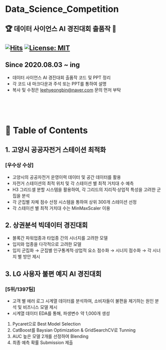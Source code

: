 # Data_Science_Competition
🏆 데이터 사이언스 AI 경진대회 출품작 🥇
---
[![Hits](https://hits.seeyoufarm.com/api/count/incr/badge.svg?url=https%3A%2F%2Fgithub.com%2FLee-HyeongBin%2FData_Science_Competition&count_bg=%2379C83D&title_bg=%23555555&icon=&icon_color=%23E7E7E7&title=hits&edge_flat=false)](https://hits.seeyoufarm.com) [![License: MIT](https://img.shields.io/badge/License-MIT-yellow.svg)](https://opensource.org/licenses/MIT)
---
<b>Since</b> 2020.08.03 ~ ing
---
* 데이터 사이언스 AI 경진대회 출품작 코드 및 PPT 정리
* 각 코드 내 마크다운과 주석 또는 PPT를 통하여 설명
* 복사 및 수정은 leehyeongbin@naver.com 문의 먼저 부탁

<br><br><br>
# 📃 Table of Contents
## 1. 고양시 공공자전거 스테이션 최적화
### [우수상 수상]
* 고양시의 공공자전거 운영이력 데이터 및 공간 데이터를 활용
* 자전거 스테이션의 최적 위치 및 각 스테이션 별 최적 거치대 수 예측
 * H3 그리드셀 분할 시스템을 활용하여, 각 그리드의 지리적·상업적 특성을 고려한 군집을 분석
 * 각 군집별 자체 점수 산정 시스템을 통하여 상위 300개 스테이션 선정
 * 각 스테이션 별 최적 거치대 수는 MinMaxScaler 이용
## 2. 상권분석 빅데이터 경진대회
* 블록간 파워업종과 타업종 간의 시너지를 고려한 모델
* 입지와 업종을 다각적으로 고려한 모델
* 입지 군집화 → 군집별 인구통계적·상업적 요소 점수화 → 시너지 점수화 → 각 시너지 별 방안 제시
## 3. LG 사용자 불편 예지 AI 경진대회
### [5위/1397팀]
* 고객 별 에러 로그 시계열 데이터를 분석하여, 소비자들이 불편을 제기하는 원인 분석 및 비즈니스 모델 제시
* 시계열 데이터 EDA를 통해, 파생변수 약 1,000개 생성
1) Pycaret으로 Best Model Selection
2) CatBoost를 Baysian Optimization & GridSearchCV로 Tunning
3) AUC 높은 모델 2개를 선정하여 Blending
4) 최종 예측 확률 Submission 제출
